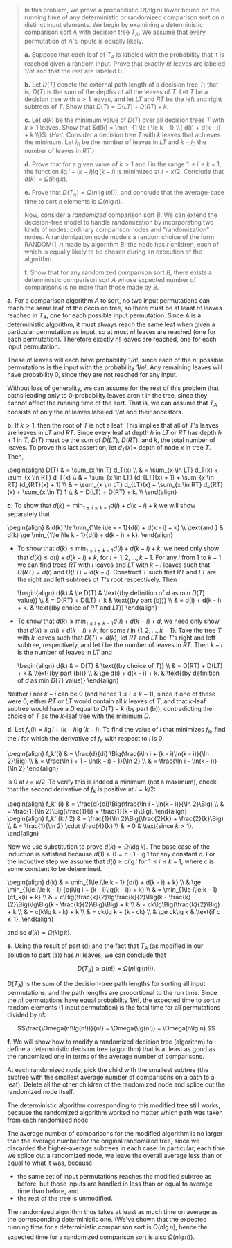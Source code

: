 > In this problem, we prove a probabilistic $\Omega(n\lg n)$ lower bound on the running time of any deterministic or randomized comparison sort on $n$ distinct input elements. We begin by examining a deterministic comparison sort $A$ with decision tree $T_A$. We assume that every permutation of $A$'s inputs is equally likely.
>
> **a.** Suppose that each leaf of $T_A$ is labeled with the probability that it is reached given a random input. Prove that exactly $n!$ leaves are labeled $1 / n!$ and that the rest are labeled $0$.
>
> **b.** Let $D(T)$ denote the external path length of a decision tree $T$; that is, $D(T)$ is the sum of the depths of all the leaves of $T$. Let $T$ be a decision tree with $k > 1$ leaves, and let $LT$ and $RT$ be the left and right subtrees of $T$. Show that $D(T) = D(LT) + D(RT)+k$.
>
> **c.** Let $d(k)$ be the minimum value of $D(T)$ over all decision trees $T$ with $k > 1$ leaves. Show that $d(k) = \min _{1 \le i \le k - 1} \\{ d(i) + d(k - i) + k \\}$. ($\textit{Hint:}$ Consider a decision tree $T$ with $k$ leaves that achieves the minimum. Let $i_0$ be the number of leaves in $LT$ and $k - i_0$ the number of leaves in $RT$.)
>
> **d.** Prove that for a given value of $k > 1$ and $i$ in the range $1 \le i \le k - 1$, the function $i\lg i + (k - i) \lg(k - i)$ is minimized at $i = k / 2$. Conclude that $d(k) = \Omega(k\lg k)$.
>
> **e.** Prove that $D(T_A) = \Omega(n!\lg(n!))$, and conclude that the average-case time to sort $n$ elements is $\Omega(n\lg n)$.
>
> Now, consider a _randomized_ comparison sort $B$. We can extend the decision-tree model to handle randomization by incorporating two kinds of nodes: ordinary comparison nodes and "randomization" nodes. A randomization node models a random choice of the form $\text{RANDOM}(1, r)$ made by algorithm $B$; the node has $r$ children, each of which is equally likely to be chosen during an execution of the algorithm.
>
> **f.** Show that for any randomized comparison sort $B$, there exists a deterministic comparison sort $A$ whose expected number of comparisons is no more than those made by $B$.

**a.** For a comparison algorithm $A$ to sort, no two input permutations can reach the same leaf of the decision tree, so there must be at least $n!$ leaves reached in $T_A$, one for each possible input permutation. Since $A$ is a deterministic algorithm, it must always reach the same leaf when given a particular permutation as input, so at most $n!$ leaves are reached (one for each permutation). Therefore exactly $n!$ leaves are reached, one for each input permutation.

These $n!$ leaves will each have probability $1 / n!$, since each of the $n!$ possible permutations is the input with the probability $1 / n!$. Any remaining leaves will have probability $0$, since they are not reached for any input.

Without loss of generality, we can assume for the rest of this problem that paths leading only to $0$-probability leaves aren't in the tree, since they cannot affect the running time of the sort. That is, we can assume that $T_A$ consists of only the $n!$ leaves labeled $1 / n!$ and their ancestors.

**b.** If $k > 1$, then the root of $T$ is not a leaf. This implies that all of $T$'s leaves are leaves in $LT$ and $RT$. Since every leaf at depth $h$ in $LT$ or $RT$ has depth $h + 1$ in $T$, $D(T)$ must be the sum of $D(LT)$, $D(RT)$, and $k$, the total number of leaves. To prove this last assertion, let $d_T(x) =$ depth of node $x$ in tree $T$. Then,

\begin{align}
D(T) & = \sum_{x \in T} d_T(x) \\\\
     & = \sum_{x \in LT} d_T(x) + \sum_{x \in RT} d_T(x) \\\\
     & = \sum_{x \in LT} (d_{LT}(x) + 1) + \sum_{x \in RT} (d_{RT}(x) + 1) \\\\
     & = \sum_{x \in LT} d_{LT}(x) + \sum_{x \in RT} d_{RT}(x) + \sum_{x \in T} 1 \\\\
     & = D(LT) + D(RT) + k. \\\\
\end{align}

**c.** To show that $d(k) = \min_{1\le i\le k - 1}{d(i) + d(k - i) + k}$ we will show separately that

\begin{align}
            & d(k) \le \min_{1\le i\le k - 1}{d(i) + d(k - i) + k} \\\\
\text{and } & d(k) \ge \min_{1\le i\le k - 1}{d(i) + d(k - i) + k}.
\end{align}

- To show that $d(k) \le \min_{1\le i\le k - 1}{d(i) + d(k - i) + k}$, we need only show that $d(k) \le d(i) + d(k - i) + k$, for $i = 1, 2, \ldots, k - 1$. For any $i$ from $1$ to $k - 1$ we can find trees $RT$ with $i$ leaves and $LT$ with $k - i$ leaves such that $D(RT) = d(i)$ and $D(LT) = d(k - i)$. Construct $T$ such that $RT$ and $LT$ are the right and left subtrees of $T$'s root respectively. Then

    \begin{align}
    d(k) & \le D(T)                 & \text{(by definition of $d$ as min $D(T)$ value)} \\\\
         & =   D(RT) + D(LT) + k    & \text{(by part (b))} \\\\
         & =   d(i) + d(k - i) + k. & \text{(by choice of $RT$ and $LT$)}
    \end{align}

- To show that $d(k) \ge \min_{1\le i\le k - 1}{d(i) + d(k - i) + d}$, we need only show that $d(k) \ge d(i) + d(k - i) + k$, for some $i$ in $\{1, 2, \ldots, k - 1\}$. Take the tree $T$ with $k$ leaves such that $D(T) = d(k)$, let $RT$ and $LT$ be $T$'s right and left subtree, respectively, and let $i$ be the number of leaves in $RT$. Then $k - i$ is the number of leaves in $LT$ and

    \begin{align}
    d(k) & =   D(T)                 & \text{(by choice of $T$)} \\\\
         & =   D(RT) + D(LT) + k    & \text{(by part (b))} \\\\
         & \ge d(i) + d(k - i) + k. & \text{(by definition of $d$ as min $D(T)$ value)}
    \end{align}

Neither $i$ nor $k - i$ can be $0$ (and hence $1 \le i \le k - 1$), since if one of these were $0$, either $RT$ or $LT$ would contain all $k$ leaves of $T$, and that $k$-leaf subtree would have a $D$ equal to $D(T) - k$ (by part (b)), contradicting the choice of $T$ as the $k$-leaf tree with the minimum $D$.

**d.** Let $f_k(i) = i\lg i + (k - i)\lg(k - i)$. To find the value of $i$ that minimizes $f_k$, find the $i$ for which the derivative of $f_k$ with respect to $i$ is $0$:

\begin{align}
f_k'(i) & = \frac{d}{di} \Big(\frac{i\ln i + (k - i)\ln(k - i)}{\ln 2}\Big) \\\\
        & = \frac{\ln i + 1 - \ln(k - i) - 1}{\ln 2} \\\\
        & = \frac{\ln i - \ln(k - i)}{\ln 2}
\end{align}

is $0$ at $i = k / 2$. To verify this is indeed a minimum (not a maximum), check that the second derivative of $f_k$ is positive at $i = k / 2$:

\begin{align}
f_k''(i) & = \frac{d}{di}\Big(\frac{\ln i - \ln(k - i)}{\ln 2}\Big) \\\\
         & = \frac{1}{\ln 2}\Big(\frac{1}{i} + \frac{1}{k - i}\Big).
\end{align}
\begin{align}
f_k''(k / 2) & = \frac{1}{\ln 2}\Big(\frac{2}{k} + \frac{2}{k}\Big) \\\\
           & = \frac{1}{\ln 2} \cdot \frac{4}{k} \\\\
           & > 0 & \text{since $k > 1$}.
\end{align}

Now we use substitution to prove $d(k) = \Omega(k\lg k)$. The base case of the induction is satisfied because $d(1) \ge 0 = c \cdot 1 \cdot \lg 1$ for any constant $c$. For the inductive step we assume that $d(i) \ge ci\lg i$ for $1 \le i \le k - 1$, where $c$ is some constant to be determined.

\begin{align}
d(k) & =   \min_{1\le i\le k - 1} {d(i) + d(k - i) + k} \\\\
     & \ge \min_{1\le i\le k - 1} {c(i\lg i + (k - i)\lg(k - i)) + k} \\\\
     & =   \min_{1\le i\le k - 1} {cf_k(i) + k} \\\\
     & =   c\Big(\frac{k}{2}\lg\frac{k}{2}\Big(k - \frac{k}{2}\Big)\lg\Big(k - \frac{k}{2}\Big)\Big) + k \\\\
     & =   ck\lg\Big(\frac{k}{2}\Big) + k \\\\
     & =   c(k\lg k - k) + k \\\\
     & =   ck\lg k + (k - ck) \\\\
     & \ge ck\lg k & \text{if $c \le 1$},
\end{align}

and so $d(k) = \Omega(k\lg k)$.

**e.** Using the result of part (d) and the fact that $T_A$ (as modified in our solution to part (a)) has $n!$ leaves, we can conclude that

$$D(T_A) \ge d(n!) = \Omega(n!\lg(n!)).$$

$D(T_A)$ is the sum of the decision-tree path lengths for sorting all input permutations, and the path lengths are proportional to the run time. Since the $n!$ permutations have equal probability $1 / n!$, the expected time to sort $n$ random elements (1 input permutation) is the total time for all permutations divided by $n!$:

$$\frac{\Omega(n!\lg(n!))}{n!} = \Omega(\lg(n!)) = \Omega(n\lg n).$$

**f.** We will show how to modify a randomized decision tree (algorithm) to define a deterministic decision tree (algorithm) that is at least as good as the randomized one in terms of the average number of comparisons.

At each randomized node, pick the child with the smallest subtree (the subtree with the smallest average number of comparisons on a path to a leaf). Delete all the other children of the randomized node and splice out the randomized node itself.

The deterministic algorithm corresponding to this modified tree still works, because the randomized algorithm worked no matter which path was taken from each randomized node.

The average number of comparisons for the modified algorithm is no larger than the average number for the original randomized tree, since we discarded the higher-average subtrees in each case. In particular, each time we splice out a randomized node, we leave the overall average less than or equal to what it was, because

- the same set of input permutations reaches the modified subtree as before, but those inputs are handled in less than or equal to average time than before, and 
- the rest of the tree is unmodified.

The randomized algorithm thus takes at least as much time on average as the corresponding deterministic one. (We've shown that the expected running time for a deterministic comparison sort is $\Omega(n\lg n)$, hence the expected time for a randomized comparison sort is also $\Omega(n\lg n)$).
